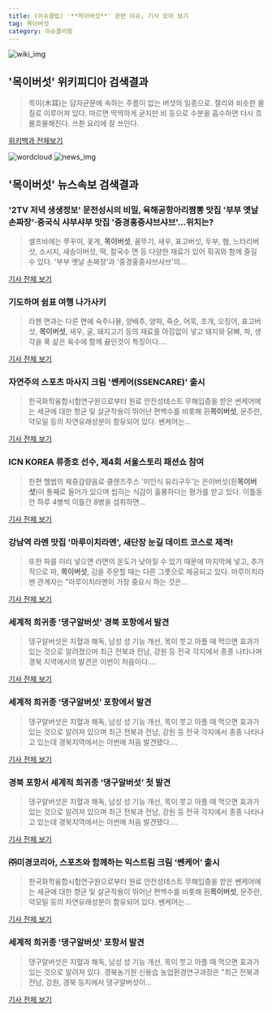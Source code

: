 ```yaml
---
title: (이슈클립) '**목이버섯**' 관련 이슈, 기사 모아 보기
tag: 목이버섯
category: 이슈클리핑
---
```

![wiki_img](https://user-images.githubusercontent.com/42597476/44503234-41136a80-a6d0-11e8-9071-6fc6418eafe4.png)
## **'**목이버섯**'** 위키피디아 검색결과
>목이(木耳)는 담자균문에 속하는 주름이 없는 버섯의 일종으로. 젤리와 비슷한 물질로 이루어져 있다. 마르면 딱딱하게 굳지만 비 등으로 수분을 흡수하면 다시 흐물흐물해진다. 쓰촨 요리에 잘 쓰인다.

<a href="https://ko.wikipedia.org/wiki/목이버섯" target="_blank">위키백과 전체보기</a>

![wordcloud](https://s3.ap-northeast-2.amazonaws.com/lyrics101-wordcloud/2018-09-03-1535979465.png)
![news_img](https://user-images.githubusercontent.com/42597476/44507050-1206f400-a6e4-11e8-8d98-7ffbfebb353f.png)
## **'**목이버섯**'** 뉴스속보 검색결과
### '2TV 저녁 생생정보' 문전성시의 비밀, 육해공항아리짬뽕 맛집 '부부 옛날 손짜장'·중국식 샤부샤부 맛집 '중경홍중샤브샤브'…위치는?

>셀프바에는 쭈꾸미, 꽃게, **목이버섯**, 꼴뚜기, 새우, 표고버섯, 두부, 햄, 느타리버섯, 소시지, 새송이버섯, 떡, 칼국수 면 등 다양한 재료가 있어 훠궈와 함께 즐길 수 있다. '부부 옛날 손짜장'과 '중경홍중샤브샤브'의...

<a href="http://www.etoday.co.kr/news/section/newsview.php?idxno=1659417" target="_blank">기사 전체 보기</a>

### 기도하며 쉼표 여행 나가사키

>라멘 면과는 다른 면에 숙주나물, 양배추, 양파, 죽순, 어묵, 조개, 오징어, 표고버섯, **목이버섯**, 새우, 굴, 돼지고기 등의 재료를 아낌없이 넣고 돼지와 닭뼈, 파, 생각을 푹 삶은 육수에 함께 끓인것이 특징이다....

<a href="http://www.travie.com/news/articleView.html?idxno=20498" target="_blank">기사 전체 보기</a>

### 자연주의 스포츠 마사지 크림 '쎈케어(SSENCARE)' 출시

>한국화학융합시험연구원으로부터 원료 안전성테스트 무해입증을 받은 썬케어에는 세균에 대한 항균 및 살균작용이 뛰어난 편백수를 비롯해 흰**목이버섯**, 문주란, 약모밀 등의 자연유래성분이 함유되어 있다. 쎈케어는...

<a href="http://www.webdaily.co.kr/view.php?ud=201809031143047500798818e98b_7" target="_blank">기사 전체 보기</a>

### ICN KOREA 류종호 선수, 제4회 서울스토리 패션쇼 참여

>한편 헬썸의 체중감량음료·클렌즈주스 '미인식 유리구두'는 은이버섯(흰**목이버섯**)이 통째로 들어가 있으며 씹히는 식감이 훌륭하다는 평가를 받고 있다.  이틀동안 하루 4병씩 이틀간 8병을 섭취하면...

<a href="http://www.kns.tv/news/articleView.html?idxno=465539" target="_blank">기사 전체 보기</a>

### 강남역 라멘 맛집 '마루이치라멘', 새단장 눈길 데이트 코스로 제격!

>또한 파를 미리 넣으면 라면의 온도가 낮아질 수 있기 때문에 마지막에 넣고, 추가적으로 파, **목이버섯**, 김을 주문할 때는 다른 그릇으로 제공되고 있다. 마루이치라멘 관계자는 "마루이치라멘이 가장 중요시 하는 것은...

<a href="http://www.fntoday.co.kr/news/articleView.html?idxno=168739" target="_blank">기사 전체 보기</a>

### 세계적 희귀종 '댕구알버섯' 경북 포항에서 발견

>댕구알버섯은 지혈과 해독, 남성 성 기능 개선, 목이 붓고 아플 때 먹으면 효과가 있는 것으로 알려졌으며 최근 전북과 전남, 강원 등 전국 각지에서 종종 나타나며 경북 지역에서의 발견은 이번이 처음이다....

<a href="http://www.youngnong.co.kr/news/articleView.html?idxno=15015" target="_blank">기사 전체 보기</a>

### 세계적 희귀종 ‘댕구알버섯’ 포항에서 발견

>댕구알버섯은 지혈과 해독, 남성 성 기능 개선, 목이 붓고 아플 때 먹으면 효과가 있는 것으로 알려져 있으며 최근 전북과 전남, 강원 등 전국 각지에서 종종 나타나고 있는데 경북지역에서는 이번에 처음 발견됐다....

<a href="http://www.newsway.co.kr/news/view?tp=1&ud=2018082909052813495" target="_blank">기사 전체 보기</a>

### 경북 포항서 세계적 희귀종 ‘댕구알버섯’ 첫 발견

>댕구알버섯은 지혈과 해독, 남성 성 기능 개선, 목이 붓고 아플 때 먹으면 효과가 있는 것으로 알려져 있으며 최근 전북과 전남, 강원 등 전국 각지에서 종종 나타나고 있는데 경북지역에서는 이번에 처음 발견됐다....

<a href="http://www.ajunews.com/view/20180828015002291" target="_blank">기사 전체 보기</a>

### ㈜미경코리아, 스포츠와 함께하는 익스트림 크림 ‘쎈케어’ 출시

>한국화학융합시험연구원으로부터 원료 안전성테스트 무해입증을 받은 쎈케어에는 세균에 대한 향균 및 살균작용이 뛰어난 편백수를 비롯해 흰**목이버섯**, 문주란, 약모밀 등의 자연유래성분이 함유되어 있다. 쎈케어는...

<a href="http://news.hankyung.com/article/201808285285a" target="_blank">기사 전체 보기</a>

### 세계적 희귀종 '댕구알버섯' 포항서 발견

>댕구알버섯은 지혈과 해독, 남성 성 기능 개선, 목이 붓고 아플 때 먹으면 효과가 있는 것으로 알려져 있다. 경북농기원 신용습 농업환경연구과장은 "최근 전북과 전남, 강원, 경북 등지에서 댕구알버섯이...

<a href="http://www.nocutnews.co.kr/news/5021874" target="_blank">기사 전체 보기</a>


